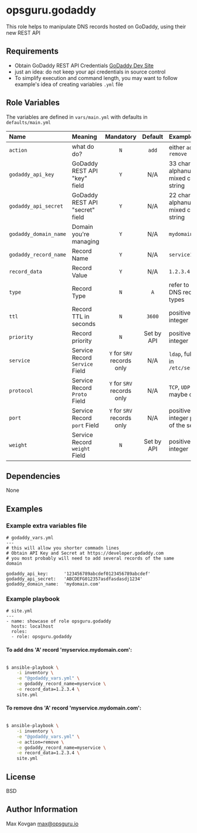 # opsguru.godaddy

This role helps to manipulate DNS records hosted on GoDaddy, using their new REST API

## Requirements

* Obtain GoDaddy REST API Credentials [GoDaddy Dev Site](https://developer.godaddy.com/keys)
* just an idea: do not keep your api credentials in source control
* To simplify execution and command length, you may want to follow example's idea of creating variables `.yml` file



## Role Variables

The variables are defined in `vars/main.yml` with defaults in `defaults/main.yml`

| Name                  | Meaning                        | Mandatory                  | Default     | Example                                      |
|:--------------------- |:------------------------------ |:-------------------------: |:-----------:|:-------------------------------------------- |
| `action`              | what do do?                    | `N`                        | `add`       | either `add` or `remove`                     |
| `godaddy_api_key`     | GoDaddy REST API "key" field   | `Y`                        | N/A         | 33 chars long alphanumeric mixed case string |
| `godaddy_api_secret`  | GoDaddy REST API "secret" field| `Y`                        | N/A         | 22 chars long alphanumeric mixed case string |
| `godaddy_domain_name` | Domain you're managing         | `Y`                        | N/A         | `mydomain.com`                               |
| `godaddy_record_name` | Record Name                    | `Y`                        | N/A         | `service1`                                   |
| `record_data`         | Record Value                   | `Y`                        | N/A         | `1.2.3.4`                                    |
| `type`                | Record Type                    | `N`                        | `A`         | refer to list of DNS record types            |
| `ttl`                 | Record TTL in seconds          | `N`                        | `3600`      | positive integer                             |
| `priority`            | Record priority                | `N`                        | Set by API  | positive integer                             |
| `service`             | Service Record `Service` Field | `Y` for `SRV` records only | N/A         | `ldap`, full list in `/etc/services`         |
| `protocol`            | Service Record `Proto` Field   | `Y` for `SRV` records only | N/A         | `TCP`, `UDP` and maybe others                |
| `port`                | Service Record `port` Field    | `Y` for `SRV` records only | N/A         | positive integer port of the service         |
| `weight`              | Service Record `weight` Field  | `N`                        | Set by API  | positive integer                             |



## Dependencies

None

## Examples

### Example extra variables file


```yamlex
# godaddy_vars.yml
---
# this will allow you shorter commadn lines
# Obtain API Key and Secret at https://developer.godaddy.com
# you most probably will need to add several records of the same domain

godaddy_api_key:      '123456789abcdef0123456789abcdef'
godaddy_api_secret:   'ABCDEFG012357asdfasdasdj1234'
godaddy_domain_name:  'mydomain.com'

```

### Example playbook
```yamlex
# site.yml
---
- name: showcase of role opsguru.godaddy
  hosts: localhost
  roles:
  - role: opsguru.godaddy

```

#### To add dns 'A' record 'myservice.mydomain.com':
```bash

$ ansible-playbook \
    -i inventory \
    -e "@godaddy_vars.yml" \
    -e godaddy_record_name=myservice \
    -e record_data=1.2.3.4 \
    site.yml
```

#### To remove dns 'A' record 'myservice.mydomain.com':
```bash

$ ansible-playbook \
    -i inventory \
    -e "@godaddy_vars.yml" \
    -e action=remove \
    -e godaddy_record_name=myservice \
    -e record_data=1.2.3.4 \
    site.yml
```

License
-------

BSD

Author Information
------------------

Max Kovgan <max@opsguru.io>
